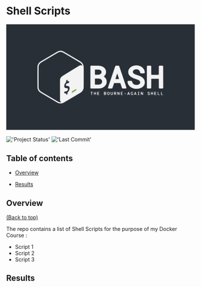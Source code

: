 # Shell Scripts
<img src="Images/download.jpeg">

!['Project Status'](https://img.shields.io/badge/Project%20Status-On_Hold-red)
!['Last Commit'](https://img.shields.io/github/last-commit/ismael616/Shell-Scripts)

## Table of contents
- [Overview](#Overview)

- [Results](#project-results)

## Overview
[(Back to top)](#Table-of-contents)


The repo contains a list of Shell Scripts 
for the purpose of my Docker Course :

* Script 1
* Script 2
* Script 3  

## Results




